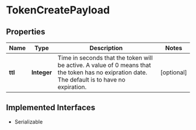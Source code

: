 

# TokenCreatePayload

## Properties

Name | Type | Description | Notes
------------ | ------------- | ------------- | -------------
**ttl** | **Integer** | Time in seconds that the token will be active. A value of 0 means that the token has no exipration date. The default is to have no expiration. |  [optional]


## Implemented Interfaces

* Serializable


